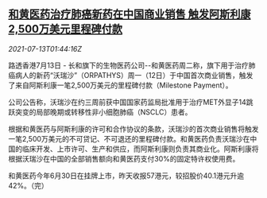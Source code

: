 <!--1626141663000-->
[和黄医药治疗肺癌新药在中国商业销售 触发阿斯利康2,500万美元里程碑付款](https://cn.reuters.com/article/hutchmed-new-cancer-drug-0713-tues-idCNKBS2EJ03L)
------

<div><i>2021-07-13T01:44:16Z</i></div><p>路透香港7月13日 - 长和旗下的生物医药公司--和黄医药周二称，旗下用于治疗肺癌病人的新药“沃瑞沙”（ORPATHYS）周一（12日）于中国首次商业销售，触发了来自阿斯利康一笔2,500万美元的里程碑付款（Milestone Payment）。</p><p>公司公告称，沃瑞沙在约三周前获中国国家药监局批准用于治疗MET外显子14跳跃突变的局部晚期或转移性非小细胞肺癌（NSCLC）患者。</p><p>根据和黄医药与阿斯利康的许可和合作协议的条款，沃瑞沙的首次商业销售将触发一笔2,500万美元的不可贷记、不可退还的里程碑付款。和黄医药负责沃瑞沙在中国的临床开发、上市许可、生产和供应，而阿斯利康则负责其商业化。阿斯利康将根据沃瑞沙在中国的全部销售额向和黄医药支付30%的固定特许权使用费。</p><p>和黄医药今年6月30日在挂牌上市，昨天收报57港元，较招股价40.1港元升逾42%。（完）</p>
